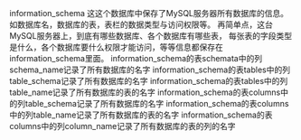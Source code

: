 information_schema
这这个数据库中保存了MySQL服务器所有数据库的信息。 如数据库名，数据库的表，表栏的数据类型与访问权限等。 再简单点，这台MySQL服务器上，到底有哪些数据库、各个数据库有哪些表， 每张表的字段类型是什么，各个数据库要什么权限才能访问，等等信息都保存在information_schema里面。 information_schema的表schemata中的列schema_name记录了所有数据库的名字 information_schema的表tables中的列table_schema记录了所有数据库的名字 information_schema的表tables中的列table_name记录了所有数据库的表的名字 information_schema的表columns中的列table_schema记录了所有数据库的名字 information_schema的表columns中的列table_name记录了所有数据库的表的名字 information_schema的表columns中的列column_name记录了所有数据库的表的列的名字